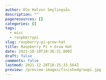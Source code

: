 ```yaml
---
author: Ole Halvor Smylingsås
description: ""
pageresources: []
categories: []
tags:
  - misc
  - raspberrypi
slug: raspberry-pi-grow-hat
title: Raspberry Pi + Grow Hat
date: 2021-10-10T10:36:31.000Z
draft: false
comments: false
lastmod: 2021-12-28T18:25:33.564Z
preview: /preview-images/finishedgrowpi.jpg
---
```


